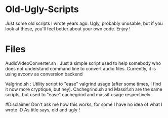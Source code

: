 # Old-Ugly-Scripts
Just some old scripts I wrote years ago. Ugly, probably unusable, but if you look at these, you'll feel better about your own code. Enjoy !

# Files
AudioVideoConverter.sh :
Just a simple script used to help somebody who does not understand command line to convert audio files. Currently, it is using avconv as conversion backend

Valgrind.sh :
Utility script to "ease" valgrind usage (after some times, I find it now more cryptique, but hey). Cachegrind.sh and Massif.sh are the same scripts, but used to "ease" cachegrind and massif usage respectively

#Disclaimer
Don't ask me how this works, for some I have no idea of what I wrote :D 
As title says, old and ugly !
